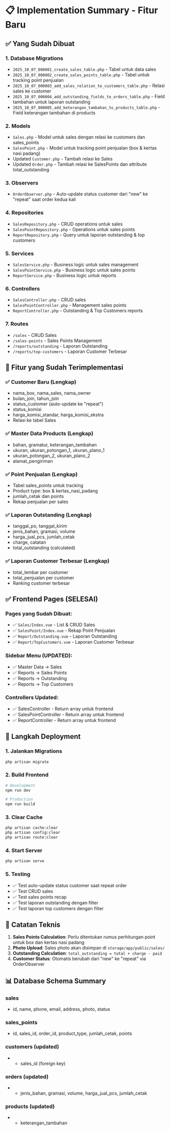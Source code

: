 # 📋 Implementation Summary - Fitur Baru

## ✅ Yang Sudah Dibuat

### 1. **Database Migrations**
- `2025_10_07_000001_create_sales_table.php` - Tabel untuk data sales
- `2025_10_07_000002_create_sales_points_table.php` - Tabel untuk tracking point penjualan
- `2025_10_07_000003_add_sales_relation_to_customers_table.php` - Relasi sales ke customer
- `2025_10_07_000004_add_outstanding_fields_to_orders_table.php` - Field tambahan untuk laporan outstanding
- `2025_10_07_000005_add_keterangan_tambahan_to_products_table.php` - Field keterangan tambahan di products

### 2. **Models**
- `Sales.php` - Model untuk sales dengan relasi ke customers dan sales_points
- `SalesPoint.php` - Model untuk tracking point penjualan (box & kertas nasi padang)
- Updated `Customer.php` - Tambah relasi ke Sales
- Updated `Order.php` - Tambah relasi ke SalesPoints dan attribute total_outstanding

### 3. **Observers**
- `OrderObserver.php` - Auto-update status customer dari "new" ke "repeat" saat order kedua kali

### 4. **Repositories**
- `SalesRepository.php` - CRUD operations untuk sales
- `SalesPointRepository.php` - Operations untuk sales points
- `ReportRepository.php` - Query untuk laporan outstanding & top customers

### 5. **Services**
- `SalesService.php` - Business logic untuk sales management
- `SalesPointService.php` - Business logic untuk sales points
- `ReportService.php` - Business logic untuk reports

### 6. **Controllers**
- `SalesController.php` - CRUD sales
- `SalesPointController.php` - Management sales points
- `ReportController.php` - Outstanding & Top Customers reports

### 7. **Routes**
- `/sales` - CRUD Sales
- `/sales-points` - Sales Points Management
- `/reports/outstanding` - Laporan Outstanding
- `/reports/top-customers` - Laporan Customer Terbesar

## 🎯 Fitur yang Sudah Terimplementasi

### ✅ Customer Baru (Lengkap)
- nama_box, nama_sales, nama_owner
- bulan_join, tahun_join
- status_customer (auto-update ke "repeat")
- status_komisi
- harga_komisi_standar, harga_komisi_ekstra
- Relasi ke tabel Sales

### ✅ Master Data Products (Lengkap)
- bahan, gramatur, keterangan_tambahan
- ukuran, ukuran_potongan_1, ukuran_plano_1
- ukuran_potongan_2, ukuran_plano_2
- alamat_pengiriman

### ✅ Point Penjualan (Lengkap)
- Tabel sales_points untuk tracking
- Product type: box & kertas_nasi_padang
- jumlah_cetak dan points
- Rekap penjualan per sales

### ✅ Laporan Outstanding (Lengkap)
- tanggal_po, tanggal_kirim
- jenis_bahan, gramasi, volume
- harga_jual_pcs, jumlah_cetak
- charge, catatan
- total_outstanding (calculated)

### ✅ Laporan Customer Terbesar (Lengkap)
- total_lembar per customer
- total_penjualan per customer
- Ranking customer terbesar

## ✅ Frontend Pages (SELESAI)

### Pages yang Sudah Dibuat:
- ✅ `Sales/Index.vue` - List & CRUD Sales
- ✅ `SalesPoint/Index.vue` - Rekap Point Penjualan
- ✅ `Report/Outstanding.vue` - Laporan Outstanding
- ✅ `Report/TopCustomers.vue` - Laporan Customer Terbesar

### Sidebar Menu (UPDATED):
- ✅ Master Data → Sales
- ✅ Reports → Sales Points
- ✅ Reports → Outstanding
- ✅ Reports → Top Customers

### Controllers Updated:
- ✅ SalesController - Return array untuk frontend
- ✅ SalesPointController - Return array untuk frontend
- ✅ ReportController - Return array untuk frontend

## 📝 Langkah Deployment

### 1. **Jalankan Migrations**
```bash
php artisan migrate
```

### 2. **Build Frontend**
```bash
# Development
npm run dev

# Production
npm run build
```

### 3. **Clear Cache**
```bash
php artisan cache:clear
php artisan config:clear
php artisan route:clear
```

### 4. **Start Server**
```bash
php artisan serve
```

### 5. **Testing**
- ✅ Test auto-update status customer saat repeat order
- ✅ Test CRUD sales
- ✅ Test sales points recap
- ✅ Test laporan outstanding dengan filter
- ✅ Test laporan top customers dengan filter

## 🔧 Catatan Teknis

1. **Sales Points Calculation**: Perlu ditentukan rumus perhitungan point untuk box dan kertas nasi padang
2. **Photo Upload**: Sales photo akan disimpan di `storage/app/public/sales/`
3. **Outstanding Calculation**: `total_outstanding = total + charge - paid`
4. **Customer Status**: Otomatis berubah dari "new" ke "repeat" via OrderObserver

## 📊 Database Schema Summary

### sales
- id, name, phone, email, address, photo, status

### sales_points
- id, sales_id, order_id, product_type, jumlah_cetak, points

### customers (updated)
- + sales_id (foreign key)

### orders (updated)
- + jenis_bahan, gramasi, volume, harga_jual_pcs, jumlah_cetak

### products (updated)
- + keterangan_tambahan
